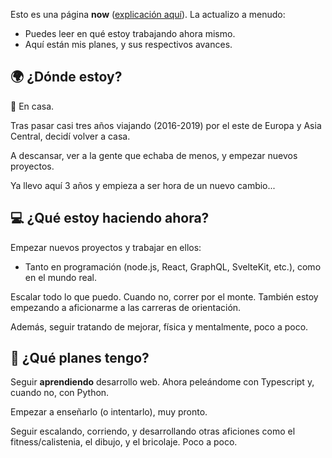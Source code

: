<script>
  import PageHeader from "$lib/components/PageHeader.svelte";
</script>

<PageHeader title="Ahora mismo" content="Actualizado: 22 de junio, 2022" />

Esto es una página **now** ([explicación aquí](http://nownownow.com/about)). La actualizo a menudo:

- Puedes leer en qué estoy trabajando ahora mismo.
- Aquí están mis planes, y sus respectivos avances.

## 🌍 ¿Dónde estoy?

🏡 En casa.

Tras pasar casi tres años viajando (2016-2019) por el este de Europa y Asia Central, decidí volver a casa.

A descansar, ver a la gente que echaba de menos, y empezar nuevos proyectos.

Ya llevo aquí 3 años y empieza a ser hora de un nuevo cambio...

## 💻 ¿Qué estoy haciendo ahora?

Empezar nuevos proyectos y trabajar en ellos:

- Tanto en programación (node.js, React, GraphQL, SvelteKit, etc.), como en el mundo real.

Escalar todo lo que puedo. Cuando no, correr por el monte. También estoy empezando a aficionarme a las carreras de orientación.

Además, seguir tratando de mejorar, física y mentalmente, poco a poco.

## 📆 ¿Qué planes tengo?

Seguir **aprendiendo** desarrollo web. Ahora peleándome con Typescript y, cuando no, con Python.

Empezar a enseñarlo (o intentarlo), muy pronto.

Seguir escalando, corriendo, y desarrollando otras aficiones como el fitness/calistenia, el dibujo, y el bricolaje. Poco a poco.
